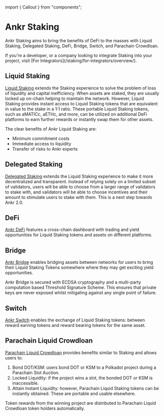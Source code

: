 import { Callout } from "components";

# Ankr Staking
Ankr Staking aims to bring the benefits of DeFi to the masses with Liquid Staking, Delegated Staking, DeFi, Bridge, Switch, and Parachain Crowdloan.

<Callout type="tip">
If you're a developer, or a company looking to integrate Staking into your project, visit [For Integrators](/staking/for-integrators/overview/).
</Callout>

## Liquid Staking
[Liquid Staking](/staking/liquid-staking/overview/) extends the Staking experience to solve the problem of loss of liquidity and capital inefficiency. 
When assets are staked, they are usually locked up on-chain helping to maintain the network. 
However, Liquid Staking provides instant access to Liquid Staking tokens that are equivalent in value to the stake in a 1:1 ratio. 
These portable Liquid Staking tokens, such as aMATICc, aETHc, and more, can be utilized on additional DeFi platforms to earn further rewards or instantly swap them for other assets.

The clear benefits of Ankr Liquid Staking are: 
* Minimum commitment costs
* Immediate access to liquidity
* Transfer of risks to Ankr experts

## Delegated Staking
[Delegated Staking](/staking/delegated-staking/ankr/overview/) extends the Liquid Staking experience to make it more decentralized and transparent. 
Instead of relying solely on a limited subset of validators, users will be able to choose from a larger range of validators to stake with, and validators will be able to choose incentives and their amount to stimulate users to stake with them.
This is a next step towards Ankr 2.0.


## DeFi
[Ankr DeFi](/staking/defi/overview/) features a cross-chain dashboard with trading and yield opportunities for Liquid Staking tokens and assets on different platforms.


## Bridge
[Ankr Bridge](/staking/bridge/overview/) enables bridging assets between networks for users to bring their Liquid Staking Tokens somewhere where they may get exciting yield opportunities.

Ankr Bridge is secured with ECDSA cryptography and a multi-party computation based Threshold Signature Scheme. This ensures that private keys are never exposed whilst mitigating against any single point of failure.


## Switch
[Ankr Switch](/staking/switch/overview/) enables the exchange of Liquid Staking tokens: between reward earning tokens and reward bearing tokens for the same asset.


## Parachain Liquid Crowdloan
[Parachain Liquid Crowdloan](/staking/liquid-crowdloan/overview/) provides benefits similar to Staking and allows users to:
1. Bond DOT/KSM: users bond DOT or KSM to a Polkadot project during a Parachain Slot Auction. 
2. Locked Liquidity: if the project wins a slot, the bonded DOT or KSM is inaccessible.
3. Attain Instant Liquidity: however, Parachain Liquid Staking tokens can be instantly obtained. These are portable and usable elsewhere. 

Token rewards from the winning project are distributed to Parachain Liquid Crowdloan token holders automatically. 